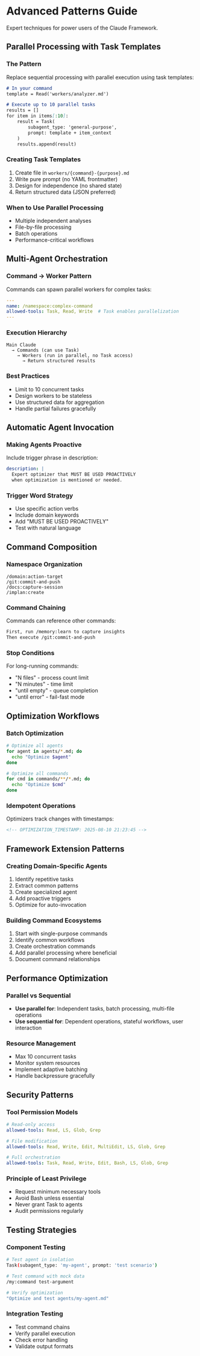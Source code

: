 # Advanced Patterns Guide

Expert techniques for power users of the Claude Framework.

## Parallel Processing with Task Templates

### The Pattern
Replace sequential processing with parallel execution using task templates:

```markdown
# In your command
template = Read('workers/analyzer.md')

# Execute up to 10 parallel tasks
results = []
for item in items[:10]:
    result = Task(
        subagent_type: 'general-purpose', 
        prompt: template + item_context
    )
    results.append(result)
```

### Creating Task Templates
1. Create file in `workers/{command}-{purpose}.md`
2. Write pure prompt (no YAML frontmatter)
3. Design for independence (no shared state)
4. Return structured data (JSON preferred)

### When to Use Parallel Processing
- Multiple independent analyses
- File-by-file processing
- Batch operations
- Performance-critical workflows

## Multi-Agent Orchestration

### Command → Worker Pattern
Commands can spawn parallel workers for complex tasks:

```yaml
---
name: /namespace:complex-command
allowed-tools: Task, Read, Write  # Task enables parallelization
---
```

### Execution Hierarchy
```
Main Claude
  → Commands (can use Task)
    → Workers (run in parallel, no Task access)
      → Return structured results
```

### Best Practices
- Limit to 10 concurrent tasks
- Design workers to be stateless
- Use structured data for aggregation
- Handle partial failures gracefully

## Automatic Agent Invocation

### Making Agents Proactive
Include trigger phrase in description:
```yaml
description: |
  Expert optimizer that MUST BE USED PROACTIVELY 
  when optimization is mentioned or needed.
```

### Trigger Word Strategy
- Use specific action verbs
- Include domain keywords
- Add "MUST BE USED PROACTIVELY"
- Test with natural language

## Command Composition

### Namespace Organization
```
/domain:action-target
/git:commit-and-push
/docs:capture-session
/implan:create
```

### Command Chaining
Commands can reference other commands:
```markdown
First, run /memory:learn to capture insights
Then execute /git:commit-and-push
```

### Stop Conditions
For long-running commands:
- "N files" - process count limit
- "N minutes" - time limit
- "until empty" - queue completion
- "until error" - fail-fast mode

## Optimization Workflows

### Batch Optimization
```bash
# Optimize all agents
for agent in agents/*.md; do
  echo "Optimize $agent"
done

# Optimize all commands
for cmd in commands/**/*.md; do
  echo "Optimize $cmd"
done
```

### Idempotent Operations
Optimizers track changes with timestamps:
```html
<!-- OPTIMIZATION_TIMESTAMP: 2025-08-10 21:23:45 -->
```

## Framework Extension Patterns

### Creating Domain-Specific Agents
1. Identify repetitive tasks
2. Extract common patterns
3. Create specialized agent
4. Add proactive triggers
5. Optimize for auto-invocation

### Building Command Ecosystems
1. Start with single-purpose commands
2. Identify common workflows
3. Create orchestration commands
4. Add parallel processing where beneficial
5. Document command relationships

## Performance Optimization

### Parallel vs Sequential
- **Use parallel for**: Independent tasks, batch processing, multi-file operations
- **Use sequential for**: Dependent operations, stateful workflows, user interaction

### Resource Management
- Max 10 concurrent tasks
- Monitor system resources
- Implement adaptive batching
- Handle backpressure gracefully

## Security Patterns

### Tool Permission Models
```yaml
# Read-only access
allowed-tools: Read, LS, Glob, Grep

# File modification
allowed-tools: Read, Write, Edit, MultiEdit, LS, Glob, Grep

# Full orchestration
allowed-tools: Task, Read, Write, Edit, Bash, LS, Glob, Grep
```

### Principle of Least Privilege
- Request minimum necessary tools
- Avoid Bash unless essential
- Never grant Task to agents
- Audit permissions regularly

## Testing Strategies

### Component Testing
```bash
# Test agent in isolation
Task(subagent_type: 'my-agent', prompt: 'test scenario')

# Test command with mock data
/my:command test-argument

# Verify optimization
"Optimize and test agents/my-agent.md"
```

### Integration Testing
- Test command chains
- Verify parallel execution
- Check error handling
- Validate output formats
